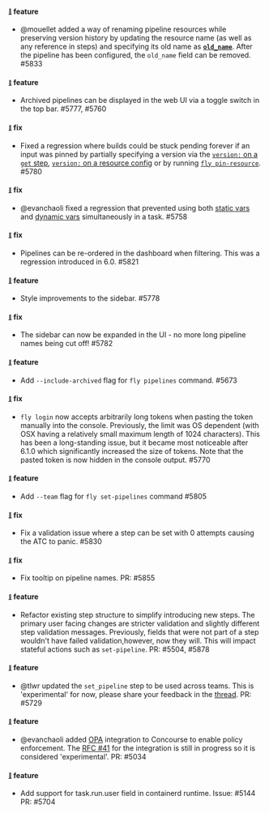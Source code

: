 #### <sub><sup><a name="5833" href="#5833">:link:</a></sup></sub> feature

* @mouellet added a way of renaming pipeline resources while preserving version history by updating the resource name (as well as any reference in steps) and specifying its old name as [**`old_name`**](https://concourse-ci.org/resources.html#schema.resource.old_name). After the pipeline has been configured, the `old_name` field can be removed. #5833

#### <sub><sup><a name="5777" href="#5777">:link:</a></sup></sub> feature

* Archived pipelines can be displayed in the web UI via a toggle switch in the top bar. #5777, #5760

#### <sub><sup><a name="5780" href="#5780">:link:</a></sup></sub> fix

* Fixed a regression where builds could be stuck pending forever if an input was pinned by partially specifying a version via the [`version:` on a `get` step](https://concourse-ci.org/jobs.html#schema.step.get-step.version), [`version:` on a resource config](https://concourse-ci.org/resources.html#schema.resource.version) or by running [`fly pin-resource`](https://concourse-ci.org/managing-resources.html#fly-pin-resource). #5780

#### <sub><sup><a name="5758" href="#5758">:link:</a></sup></sub> fix

* @evanchaoli fixed a regression that prevented using both [static vars] and [dynamic vars] simultaneously in a task. #5758

[static vars]: https://concourse-ci.org/vars.html#static-vars
[dynamic vars]: https://concourse-ci.org/vars.html#dynamic-vars

#### <sub><sup><a name="5821" href="#5821">:link:</a></sup></sub> fix

* Pipelines can be re-ordered in the dashboard when filtering. This was a regression introduced in 6.0. #5821

#### <sub><sup><a name="5778" href="#5778">:link:</a></sup></sub> feature

* Style improvements to the sidebar. #5778

#### <sub><sup><a name="5782" href="#5782">:link:</a></sup></sub> fix

* The sidebar can now be expanded in the UI - no more long pipeline names being cut off! #5782

#### <sub><sup><a name="5390" href="#5390">:link:</a></sup></sub> feature

* Add `--include-archived` flag for `fly pipelines` command. #5673

#### <sub><sup><a name="5770" href="#5770">:link:</a></sup></sub> fix

* `fly login` now accepts arbitrarily long tokens when pasting the token manually into the console. Previously, the limit was OS dependent (with OSX having a relatively small maximum length of 1024 characters). This has been a long-standing issue, but it became most noticeable after 6.1.0 which significantly increased the size of tokens. Note that the pasted token is now hidden in the console output. #5770

#### <sub><sup><a name="5390" href="#5390">:link:</a></sup></sub> feature

* Add `--team` flag for `fly set-pipelines` command #5805

#### <sub><sup><a name="5830" href="#5830">:link:</a></sup></sub> fix

* Fix a validation issue where a step can be set with 0 attempts causing the ATC to panic. #5830

#### <sub><sup><a name="5855" href="#5855">:link:</a></sup></sub> fix

* Fix tooltip on pipeline names. PR: #5855

#### <sub><sup><a name="5504" href="#5504">:link:</a></sup></sub> feature

* Refactor existing step structure to simplify introducing new steps. The primary user facing changes are stricter validation and slightly different step validation messages. Previously, fields that were not part of a step wouldn't have failed validation,however, now they will. This will impact stateful actions such as `set-pipeline`. PR: #5504, #5878

#### <sub><sup><a name="5729" href="#5729">:link:</a></sup></sub> feature

* @tlwr updated the `set_pipeline` step to be used across teams. This is 'experimental' for now, please share your feedback in the [thread](https://github.com/concourse/concourse/discussions/5731). PR: #5729

#### <sub><sup><a name="5034" href="#5034">:link:</a></sup></sub> feature

* @evanchaoli added [OPA](https://www.openpolicyagent.org/) integration to Concourse to enable policy enforcement. The [RFC #41](https://github.com/concourse/rfcs/pull/41) for the integration is still in progress so it is considered 'experimental'. PR: #5034

#### <sub><sup><a name="5144" href="#5144">:link:</a></sup></sub> feature

* Add support for task.run.user field in containerd runtime. Issue: #5144 PR: #5704
